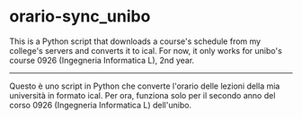 # orario-sync_unibo

This is a Python script that downloads a course's schedule from my college's servers and converts it to ical.
For now, it only works for unibo's course 0926 (Ingegneria Informatica L), 2nd year.

----

Questo è uno script in Python che converte l'orario delle lezioni della mia università in formato ical.
Per ora, funziona solo per il secondo anno del corso 0926 (Ingegneria Informatica L) dell'unibo.

